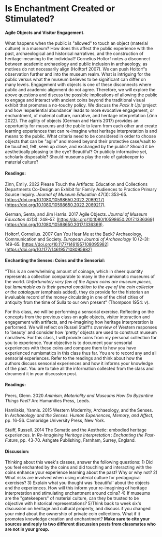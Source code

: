 # Is Enchantment Created or Stimulated? 

#### Agile Objects and Visitor Engagement.

What happens when the public is "allowed" to touch an object (material culture) in a museum? How does this affect the public experience with the past, archaeological and historical narratives, and the construction of heritage-meaning to the individual? Cornelius Holtorf notes a disconnect between academic archaeology and public inclusion in archaeology, as motives do not necessarily align (Holftorf 2007). We can push Holtorf's observation further and into the museum realm. What is intriguing for the public versus what the museum believes to be significant can differ on many levels.  Engagement with objects is one of these disconnects where public and academic alignment do not agree.  Therefore, we will explore the above questions and discuss the possible implications of allowing the public to engage and interact with ancient coins beyond the traditional visual exhibit that promotes a no-touchy policy.  We discuss the *Pack It Up!* project and how 'experiential abundance' leads to more evocative engagement, or enchantment, of material culture, narrative, and heritage interpretation (Zinn 2022). The agility of objects (German and Harris 2017) provides an opportunity for museums and the public to learn from each other and create learning experiences that can re-imagine what heritage interpretation is and means to the public. What criteria need to be considered in order to choose objects that can be "agile" and moved beyond their protective case/vault to be touched, felt, seen up close, and exchanged by the public? Should it be aesthetically pleasing to the eye? Beautiful? Or publicly informative yet, scholarly disposable? Should museums play the role of gatekeeper to material culture? 

#### Readings:

Zinn, Emily. 2022   Please Touch the Artifacts: Education and Collections Departments Co-Design an Exhibit for Family Audiences to Practice Primary Source Inquiry. _Journal of Museum Education_ 47(3): 353–65.[https://doi.org/10.1080/10598650.2022.2069217](https://doi.org/10.1080/10598650.2022.2069217).

German, Senta, and Jim Harris. 2017   Agile Objects. _Journal of Museum Education_ 42(3): 248–57. [https://doi.org/10.1080/10598650.2017.1336369](https://doi.org/10.1080/10598650.2017.1336369).

Holtorf, Cornelius. 2007   Can You Hear Me at the Back? Archaeology, Communication and Society. _European Journal of Archaeology_ 10 (2–3): 149–65.  [https://doi.org/10.1177/1461957108095982](https://doi.org/10.1177/1461957108095982)

#### Enchanting the Senses: Coins and the Sensorial:

"This is an overwhelming amount of coinage, which in sheer quantity represents a collection comparable to many in the numismatic museums of the world. *Unfortunately very few of the Agora coins are museum pieces, but lamentable as is their general condition to the eye of the coin collector or the cataloguer* (emphasis added), they do provide for the historian an invaluable record of the money circulating in one of the chief cities of antiquity from the time of Sulla to our own present" (Thompson 1954: v).

For this class, we will be performing a sensorial exercise. Reflecting on the concepts from the previous class on agile objects, visitor interaction and engagement with artifacts, and re-imagining how heritage interpretation is performed. We will reflect on Russel Staiff's overview of Western responses to 'beauty' and consider how 'pretty' objects are used to construct museum narratives. For this class, I will provide coins from my personal collection for you to experience. Your objective is to document your sensorial experiences with these coins and compare them to how you have experienced numismatics in this class thus far. You are to record any and all sensorial experiences. Refer to the readings and think about how the authors discuss sensorial experiences and how it informs your knowledge of the past. You are to take all the information collected from the class and document it in your discussion post. 

#### Readings:

Peers, Glenn. 2020   *Animism, Materiality and Museums How Do Byzantine Things Feel?*  Arc Humanities Press, Leeds.

Hamilakis, Yannis. 2015   Western Modernity, Archaeology, and the Senses. In *Archaeology and the Senses. Human Experiences, Memory, and Affect,* pp. 16-56.  Cambridge University Press, New York. 

Staiff, Russell. 2014   The Somatic and the Aesthetic: embodied heritage experiences. In *Re-Imagining Heritage Interpretation : Enchanting the Past-Future*, pp. 43-70. Ashgate Publishing, Farnham, Surrey, England.  

#### Discussion:

Thinking about this week's classes, answer the following questions: 1) Did you feel enchanted by the coins and did touching and interacting with the coins enhance your experience learning about the past? Why or why not? 2) What risks are involved when using material culture for pedagogical exercises? 3) Explain what you thought was 'beautiful' about the objects and the experiences. How will this inform your re-imagining of heritage interpretation and stimulating enchantment around coins? 4) If museums are the "gatekeepers" of material culture, can they be trusted to be objective with historical representations? 5)Think back to week six's discussion on heritage and cultural property, and discuss if you changed your mind about the ownership of private coin collections. What if it promotes knowledge creation and enchantment? 
**Make sure to cite your sources and reply to two different discussion posts from classmates who are not in your group.** 
